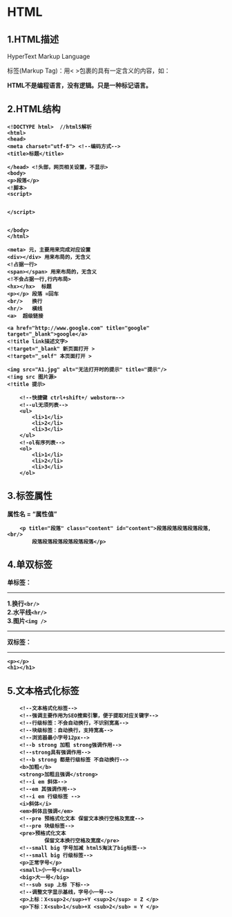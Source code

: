 
# HTML

## 1.HTML描述  
HyperText Markup Language

标签(Markup Tag)：用< >包裹的具有一定含义的内容，如：<strong>  </storng>

HTML不是编程语言，没有逻辑。只是一种标记语言。

## 2.HTML结构
```
<!DOCTYPE html>  //html5解析
<html>
<head>
<meta charset="utf-8"> <!--编码方式-->
<title>标题</title>

</head> <!头部，网页相关设置，不显示>
<body>
<p>段落</p>
<!脚本>
<script> 


</script>


</body>
</html>
```
```
<meta> 元，主要用来完成对应设置
<div></div> 用来布局的，无含义
<!占据一行>
<span></span> 用来布局的，无含义
<!不会占据一行,行内布局>
<hx></hx>  标题
<p></p> 段落 =回车
<br/>   换行
<hr/>   横线
<a>  超级链接

<a href="http://www.google.com" title="google" target="_blank">google</a>
<!title link描述文字>
<!target="_blank" 新页面打开 >
<!target="_self" 本页面打开 >

<img src="A1.jpg" alt="无法打开时的提示" title="提示"/>
<!img src 图片源>
<!title 提示>

    <!--快捷键 ctrl+shift+/ webstorm-->
    <!--ul无须列表-->
    <ul>
        <li>1</li>
        <li>2</li>
        <li>3</li>
    </ul>
    <!-ol有序列表-->
    <ol>
        <li>1</li>
        <li>2</li>
        <li>3</li>
    </ol>

```
## 3.标签属性
属性名 = “属性值”
```
    <p title="段落" class="content" id="content">段落段落段落段落段落,<br/>
        段落段落段落段落段落段落</p>
 ```
## 4.单双标签
单标签：
***
1.换行`<br/>`<br/>
2.水平线`<hr/>`<br/>
3.图片`<img />`<br/>
***
双标签：
***
```
<p></p>
<h1></h1>
```
## 5.文本格式化标签
```
    <!--文本格式化标签-->
    <!--强调主要作用为SEO搜索引擎，便于提取对应关键字-->
    <!--行级标签：不会自动换行，不识别宽高-->
    <!--块级标签：自动换行，支持宽高-->
    <!--浏览器最小字号12px-->
    <!--b strong 加粗 strong强调作用-->
    <!--strong具有强调作用-->
    <!--b strong 都是行级标签 不自动换行-->
    <b>加粗</b>
    <strong>加粗且强调</strong>
    <!--i em 斜体-->
    <!--em 其强调作用-->
    <!--i em 行级标签 -->
    <i>斜体</i>
    <em>斜体且强调</em>
    <!--pre 预格式化文本 保留文本换行空格及宽度-->
    <!--pre 块级标签-->
    <pre>预格式化文本
            保留文本换行空格及宽度</pre>
    <!--small big 字号加减 html5淘汰了big标签-->
    <!--small big 行级标签-->
    <p>正常字号</p>
    <small>小一号</small>
    <big>大一号</big>
    <!--sub sup 上标 下标-->
    <!--调整文字显示基线，字号小一号-->
    <p>上标：X<sup>2</sup>+Y <sup>2</sup> = Z </p>
    <p>下标：X<sub>1</sub>+X <sub>2</sub> = Y </p>

```
